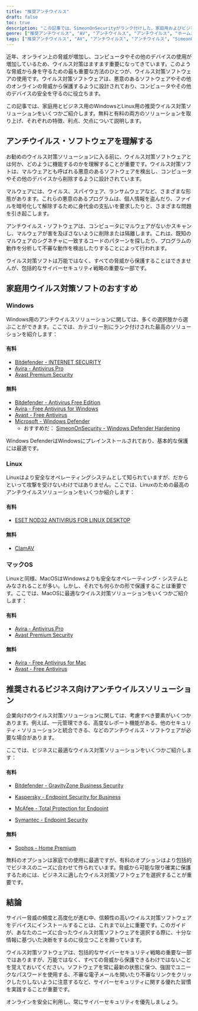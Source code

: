 ```yaml
---
title: "推奨アンチウイルス"
draft: false
toc: true
description: "この記事では、SimeonOnSecurityがランク付けした、家庭用およびビジネス用の推奨アンチウイルス製品のリストを提供します。ランキングは専門家の意見と悪意のあるサンプルに対するテストに基づいており、アンチウイルスの機能、検出、ユーザーエクスペリエンス、パフォーマンスのみを対象としています。Windowsユーザーは有料と無料の両方から選ぶことができるが、LinuxとMacOSユーザーは選択肢が限られており、有料オプションはLinuxでのみ利用可能である。なお、LinuxやMacOSではAVは必須ではなく、AVスイートとともに提供されるVPNやパスワード・マネージャーの使用は推奨されない。この記事では、VPNプロバイダーに関する推奨事項も紹介している。ビジネス用途での推奨は現在検討中である。"
genre: ["推奨アンチウイルス", "AV", "アンチウイルス", "アンチウイルス", "ホームユース", "業務用", "ウィンドウズ", "リナックス", "マックオス", "サイバーセキュリティ"]
tags: ["推奨アンチウイルス", "AV", "アンチウイルス", "アンチウイルス", "SimeonOnSecurityが推奨するアンチウイルス製品", "ウイルストータル", "AV機能", "検出", "ユーザーエクスペリエンス", "パフォーマンス", "ウィンドウズ", "リナックス", "マックオス", "かそうへいいきもう", "パスワードマネージャー", "VPNS", "ホームユース", "有料", "無料", "Bitdefender - インターネットセキュリティ", "Avira - アンチウイルス・プロ", "アバスト プレミアム セキュリティ", "Bitdefender - アンチウイルス無料版", "Avira - Windows用無料アンチウイルス", "アバスト - 無料アンチウイルス", "マイクロソフト - Windows Defender", "Windows Defenderの強化", "ESET NOD32", "クラムAV", "Avira - Mac用無料アンチウイルス", "ソフォス", "業務用", "サイバーセキュリティ"]
---
```

近年、オンライン上の脅威が増加し、コンピュータやその他のデバイスの使用が増加しているため、ウイルス対策はますます重要になってきています。このような脅威から身を守るための最も重要な方法のひとつが、ウイルス対策ソフトウェアの使用です。ウイルス対策ソフトウェアは、悪意のあるソフトウェアやその他のオンラインの脅威から保護するように設計されており、コンピュータやその他のデバイスの安全を守るのに役立ちます。

この記事では、家庭用とビジネス用のWindowsとLinux用の推奨ウイルス対策ソリューションをいくつかご紹介します。無料と有料の両方のソリューションを取り上げ、それぞれの特徴、利点、欠点について説明します。

## アンチウイルス・ソフトウェアを理解する

お勧めのウイルス対策ソリューションに入る前に、ウイルス対策ソフトウェアとは何か、どのように機能するのかを理解することが重要です。ウイルス対策ソフトは、マルウェアとも呼ばれる悪意のあるソフトウェアを検出し、コンピュータやその他のデバイスから削除するように設計されています。

マルウェアには、ウイルス、スパイウェア、ランサムウェアなど、さまざまな形態があります。これらの悪意のあるプログラムは、個人情報を盗んだり、ファイルを暗号化して解除するために身代金の支払いを要求したりと、さまざまな問題を引き起こします。

アンチウイルス・ソフトウェアは、コンピュータにマルウェアがないかスキャンし、マルウェアが害を及ぼさないように削除または隔離します。これは、既知のマルウェアのシグネチャに一致するコードのパターンを探したり、プログラムの動作を分析して不審な動作を検出したりすることによって行われます。

ウイルス対策ソフトは万能ではなく、すべての脅威から保護することはできませんが、包括的なサイバーセキュリティ戦略の重要な一部です。

## 家庭用ウイルス対策ソフトのおすすめ

### Windows

Windows用のアンチウイルスソリューションに関しては、多くの選択肢から選ぶことができます。ここでは、カテゴリー別にランク付けされた最高のソリューションを紹介します：

#### 有料

- [Bitdefender - INTERNET SECURITY](https://bitdefender.f9tmep.net/VmN5Ka)
- [Avira - Antivirus Pro](https://www.avira.com/en/antivirus-pro)
- [Avast Premium Security](https://amzn.to/2MA7jR2)

#### 無料

- [Bitdefender - Antivirus Free Edition](https://bitdefender.f9tmep.net/1r7NMa)
- [Avira - Free Antivirus for Windows](https://www.avira.com/en/free-antivirus-windows)
- [Avast - Free Antivirus](https://www.avast.com/en-us/index)
- [Microsoft - Windows Defender](https://www.microsoft.com/en-us/windows/comprehensive-security)
  - おすすめだ： [SimeonOnSecurity - Windows Defender Hardening](https://github.com/simeononsecurity/Windows-Defender-Hardening)


Windows DefenderはWindowsにプレインストールされており、基本的な保護には最適です。

### Linux

Linuxはより安全なオペレーティングシステムとして知られていますが、だからといって攻撃を受けないわけではありません。ここでは、Linuxのための最高のアンチウイルスソリューションをいくつか紹介します：

#### 有料

- [ESET NOD32 ANTIVIRUS FOR LINUX DESKTOP](https://www.eset.com/int/home/antivirus-linux)

#### 無料

- [ClamAV](https://www.clamav.net/)

### マックOS

Linuxと同様、MacOSはWindowsよりも安全なオペレーティング・システムとみなされることが多い。しかし、それでも何らかの形で保護することは重要です。ここでは、MacOSに最適なウイルス対策ソリューションをいくつかご紹介します：

#### 有料

- [Avira - Antivirus Pro](https://www.avira.com/en/antivirus-pro)
- [Avast Premium Security](https://amzn.to/2MA7jR2)

#### 無料

- [Avira - Free Antivirus for Mac](https://www.avira.com/en/free-antivirus-mac)
- [Avast - Free Antivirus](https://www.avast.com/en-us/index)

## 推奨されるビジネス向けアンチウイルスソリューション

企業向けのウイルス対策ソリューションに関しては、考慮すべき要素がいくつかあります。例えば、一元管理できる、高度なレポート機能がある、他のセキュリティ・ソリューションと統合できる、などのアンチウイルス・ソフトウェアが必要な場合があります。

ここでは、ビジネスに最適なウイルス対策ソリューションをいくつかご紹介します：

#### 有料

- [Bitdefender - GravityZone Business Security](https://bitdefender.f9tmep.net/ZQNAzQ)

- [Kaspersky - Endpoint Security for Business](https://www.kaspersky.com/small-to-medium-business-security/endpoint-security)

- [McAfee - Total Protection for Endpoint](https://www.mcafee.com/enterprise/en-us/products/total-protection-for-endpoint.html)

- [Symantec - Endpoint Security](https://www.symantec.com/products/endpoint-security)

#### 無料

- [Sophos - Home Premium](https://home.sophos.com/)

無料のオプションは家庭での使用に最適ですが、有料のオプションはより包括的でビジネスのニーズに合わせて作られています。脅威から可能な限り確実に保護するためには、ビジネスに適したウイルス対策ソフトウェアを選択することが重要です。

## 結論

サイバー脅威の頻度と高度化が進む中、信頼性の高いウイルス対策ソフトウェアをデバイスにインストールすることは、これまで以上に重要です。このガイドが、あなたのニーズに合ったウイルス対策ソフトウェアを選択する際に、十分な情報に基づいた決断をするのに役立つことを願っています。

ウイルス対策ソフトウェアは、包括的なサイバーセキュリティ戦略の重要な一部ではありますが、万能ではなく、すべての脅威から保護できるわけではないことを覚えておいてください。ソフトウェアを常に最新の状態に保つ、強固でユニークなパスワードを使用する、不審な電子メールを開いたり不審なリンクをクリックしたりしないように注意するなど、サイバーセキュリティに関する優れた習慣を実践することが重要です。

オンラインを安全に利用し、常にサイバーセキュリティを優先しましょう。

